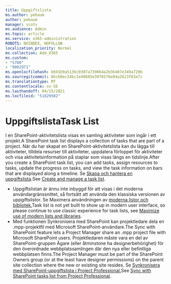 ```yaml
---
title: Uppgiftslista
ms.author: pebaum
author: pebaum
manager: scotv
ms.audience: Admin
ms.topic: article
ms.service: o365-administration
ROBOTS: NOINDEX, NOFOLLOW
localization_priority: Normal
ms.collection: Adm_O365
ms.custom:
- "5780"
- "9002971"
ms.openlocfilehash: b691b9a5136c0307a739064a2b36407e349a720b
ms.sourcegitcommit: 8bc60ec34bc1e40685e3976576e04a2623f63a7c
ms.translationtype: MT
ms.contentlocale: sv-SE
ms.lasthandoff: 04/15/2021
ms.locfileid: "51829502"
---
```

# <a name="task-list"></a><span data-ttu-id="0cb09-102">Uppgiftslista</span><span class="sxs-lookup"><span data-stu-id="0cb09-102">Task List</span></span>

<span data-ttu-id="0cb09-103">I en SharePoint-aktivitetslista visas en samling aktiviteter som ingår i ett projekt.</span><span class="sxs-lookup"><span data-stu-id="0cb09-103">A SharePoint task list displays a collection of tasks that are part of a project.</span></span> <span data-ttu-id="0cb09-104">När du har skapat en SharePoint-aktivitetslista kan du lägga till aktiviteter, tilldela resurser till aktiviteter, uppdatera förloppet för aktiviteter och visa aktivitetsinformation på staplar som visas längs en tidslinje.</span><span class="sxs-lookup"><span data-stu-id="0cb09-104">After you create a SharePoint task list, you can add tasks, assign resources to tasks, update the progress on tasks, and view the task information on bars that are displayed along a timeline.</span></span> <span data-ttu-id="0cb09-105">Se [Skapa och hantera en uppgiftslista](https://support.microsoft.com/office/466ad207-46fd-4c77-9af1-41bc23cec21a).</span><span class="sxs-lookup"><span data-stu-id="0cb09-105">See [Create and manage a task list](https://support.microsoft.com/office/466ad207-46fd-4c77-9af1-41bc23cec21a).</span></span>  

-   <span data-ttu-id="0cb09-106">Uppgiftslistan är ännu inte inbyggd för att visas i det moderna användargränssnittet, så fortsätt att använda den klassiska versionen av uppgiftslistor. Se Maximera användningen av [moderna listor och bibliotek.](https://docs.microsoft.com/sharepoint/dev/transform/modernize-userinterface-lists-and-libraries)</span><span class="sxs-lookup"><span data-stu-id="0cb09-106">Task list is not yet built to show up in modern user interface, so please continue to use classic experience for task lists, see [Maximize use of modern lists and libraries](https://docs.microsoft.com/sharepoint/dev/transform/modernize-userinterface-lists-and-libraries).</span></span>
-   <span data-ttu-id="0cb09-107">Med funktionen Synkronisera med SharePoint kan projektledare dela en .mpp-projektfil med Microsoft SharePoint-användare.</span><span class="sxs-lookup"><span data-stu-id="0cb09-107">The Sync with SharePoint feature lets a Project Manager share an .mpp project file with Microsoft SharePoint users.</span></span> <span data-ttu-id="0cb09-108">Projektledaren måste vara en del av SharePoint-gruppen Ägare (eller åtminstone ha designerbehörighet) för den överordnade webbplatssamlingen där den nya eller befintliga webbplatsen finns.</span><span class="sxs-lookup"><span data-stu-id="0cb09-108">The Project Manager must be part of the SharePoint Owners group (or at the least have designer permissions) on the parent site collection where the new or existing site resides.</span></span> <span data-ttu-id="0cb09-109">Se [Synkronisera med SharePoint-uppgiftslista i Project Professional.](https://docs.microsoft.com/office/troubleshoot/project/sync-with-tasks-from-project)</span><span class="sxs-lookup"><span data-stu-id="0cb09-109">See [Sync with SharePoint tasks list from Project Professional](https://docs.microsoft.com/office/troubleshoot/project/sync-with-tasks-from-project).</span></span>
